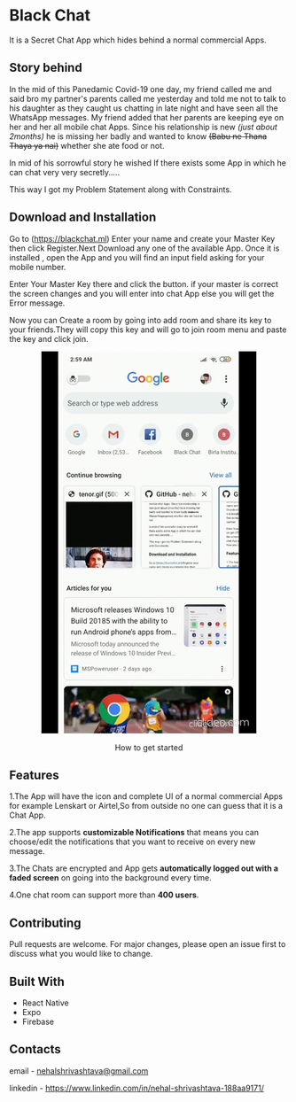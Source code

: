 # Black Chat

It is a Secret Chat App which hides behind a normal commercial Apps.

## Story behind

In the mid of this Panedamic Covid-19 one day, my friend called me and said bro my partner's parents called me yesterday and told me not to talk to his daughter as they caught us chatting in late night and have seen all the WhatsApp messages. My friend added that her parents are keeping eye on her and her all mobile chat Apps. Since his relationship is new _(just about 2months)_ he is missing her badly and wanted to know ~~(Babu ne Thana Thaya ya nai)~~ whether she ate food or not.

In mid of his sorrowful story he wished If there exists some App in which he can chat very very secretly.....

This way I got my Problem Statement along with Constraints.

## Download and Installation

Go to (https://blackchat.ml) Enter your name and create your Master Key then click Register.Next Download any one of the available App.
Once it is installed , open the App and you will find an input field asking for your mobile number.

Enter Your Master Key there and click the button.
if your master is correct the screen changes and you will enter into chat App else you will get the Error message.

Now you can Create a room by going into add room and share its key to your friends.They will copy this key and will go to join room menu and paste the key and click join.

<div align="center">
<img src="demo.gif" >
<p>How to get started</p>
</div>

## Features

1.The App will have the icon and complete UI of a normal commercial Apps for example Lenskart or Airtel,So from outside no one can guess that it is a Chat App.

2.The app supports **customizable Notifications** that means you can choose/edit the notifications that you want to receive on every new message.

3.The Chats are encrypted and App gets **automatically logged out with a faded screen** on going into the background every time.

4.One chat room can support more than **400 users**.

## Contributing

Pull requests are welcome. For major changes, please open an issue first to discuss what you would like to change.

## Built With

- React Native
- Expo
- Firebase

## Contacts

email - nehalshrivashtava@gmail.com

linkedin - https://www.linkedin.com/in/nehal-shrivashtava-188aa9171/
